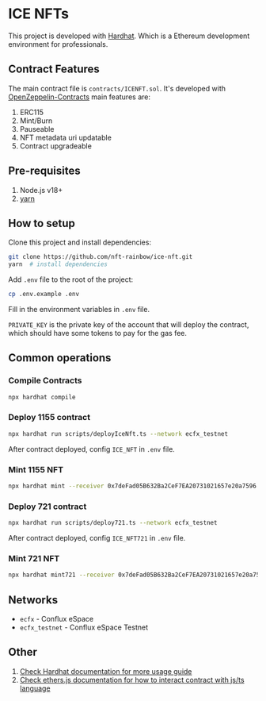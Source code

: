 # ICE NFTs

This project is developed with [Hardhat](https://hardhat.org/). Which is a Ethereum development environment for professionals.

## Contract Features

The main contract file is `contracts/ICENFT.sol`. It's developed with [OpenZeppelin-Contracts](https://github.com/OpenZeppelin/openzeppelin-contracts) main features are:

1. ERC115
2. Mint/Burn
3. Pauseable
4. NFT metadata uri updatable
5. Contract upgradeable

## Pre-requisites

1. Node.js v18+
2. [yarn](https://yarnpkg.com/)

## How to setup

Clone this project and install dependencies:

```bash
git clone https://github.com/nft-rainbow/ice-nft.git
yarn  # install dependencies
```

Add `.env` file to the root of the project:

```bash
cp .env.example .env
```

Fill in the environment variables in `.env` file.

`PRIVATE_KEY` is the private key of the account that will deploy the contract, which should have some tokens to pay for the gas fee.

## Common operations

### Compile Contracts

```bash
npx hardhat compile
```

### Deploy 1155 contract

```bash
npx hardhat run scripts/deployIceNft.ts --network ecfx_testnet
```

After contract deployed, config `ICE_NFT` in `.env` file.

### Mint 1155 NFT

```bash
npx hardhat mint --receiver 0x7deFad05B632Ba2CeF7EA20731021657e20a7596 --token-id 1 --network ecfx_testnet
```

### Deploy 721 contract

```bash
npx hardhat run scripts/deploy721.ts --network ecfx_testnet
```

After contract deployed, config `ICE_NFT721` in `.env` file.

### Mint 721 NFT

```bash
npx hardhat mint721 --receiver 0x7deFad05B632Ba2CeF7EA20731021657e20a7596 --token-uri https://x.com/x.json --network ecfx_testnet
```

## Networks

* `ecfx` - Conflux eSpace
* `ecfx_testnet` - Conflux eSpace Testnet

## Other

1. [Check Hardhat documentation for more usage guide](https://hardhat.org/getting-started/)
2. [Check ethers.js documentation for how to interact contract with js/ts language](https://docs.ethers.org/v6/)
